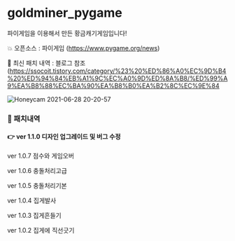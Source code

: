 # goldminer_pygame

파이게임을 이용해서 만든 황금캐기게임입니다!

💥 오픈소스 : 파이게임 (https://www.pygame.org/news)

🍗 최신 패치 내역 : 블로그 참조(https://ssocoit.tistory.com/category/%23%20%ED%86%A0%EC%9D%B4%20%ED%94%84%EB%A1%9C%EC%A0%9D%ED%8A%B8/%ED%99%A9%EA%B8%88%EC%BA%90%EA%B8%B0%EA%B2%8C%EC%9E%84


![Honeycam 2021-06-28 20-20-57](https://user-images.githubusercontent.com/14370441/127952025-68029417-42e7-4a06-805c-6b6571d6b848.gif)


### 🧅 패치내역

#### 👉 ver 1.1.0 디자인 업그레이드 및 버그 수정

ver 1.0.7 점수와 게임오버

ver 1.0.6 충돌처리고급

ver 1.0.5 충돌처리기본

ver 1.0.4 집게발사

ver 1.0.3 집게흔들기

ver 1.0.2 집게에 직선긋기

